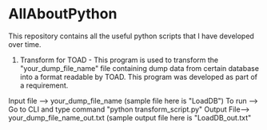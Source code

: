 # AllAboutPython
This repository contains all the useful python scripts that I have developed over time.

1. Transform for TOAD - This program is used to transform the "your_dump_file_name" file containing dump data from certain database into a format readable by TOAD. This program was developed as part of a requirement.

Input file --> your_dump_file_name (sample file here is "LoadDB")
To run     --> Go to CLI and type command "python transform_script.py"
Output File--> your_dump_file_name_out.txt (sample output file here is "LoadDB_out.txt"

